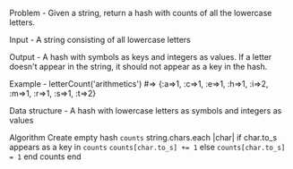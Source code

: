 Problem - Given a string, return a hash with counts of all the lowercase letters.

Input - A string consisting of all lowercase letters

Output - A hash with symbols as keys and integers as values. If a letter doesn't appear in the string, it should not appear as a key in the hash.

Example - letterCount('arithmetics') #=> {:a=>1, :c=>1, :e=>1, :h=>1, :i=>2, :m=>1, :r=>1, :s=>1, :t=>2}

Data structure - A hash with lowercase letters as symbols and integers as values

Algorithm
  Create empty hash `counts`
  string.chars.each |char|
    if char.to_s appears as a key in `counts`
      `counts[char.to_s] += 1`
    else
      `counts[char.to_s] = 1`
    end
  counts
end
